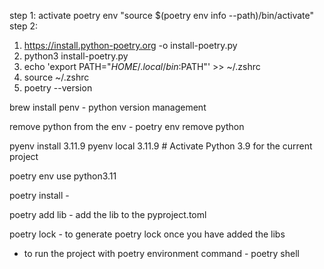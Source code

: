 step 1: activate poetry env "source $(poetry env info --path)/bin/activate"
step 2:


1. https://install.python-poetry.org -o install-poetry.py
2. python3 install-poetry.py
3. echo 'export PATH="$HOME/.local/bin:$PATH"' >> ~/.zshrc 
4. source ~/.zshrc
5. poetry --version

brew install penv - python version management

remove python from the env - poetry env remove python

pyenv install 3.11.9
pyenv local 3.11.9  # Activate Python 3.9 for the current project

poetry env use python3.11


poetry install - 

poetry add lib - add the lib to the pyproject.toml

poetry lock - to generate poetry lock once you have added the libs

- to run the project with poetry environment command - poetry shell


